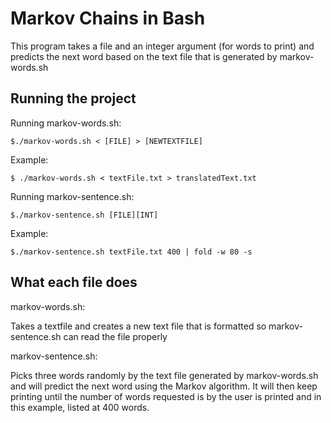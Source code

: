 # Markov Chains in Bash

This program takes a file and an integer argument (for words to print) and predicts the next word based on the text file that is generated by markov-words.sh 
## Running the project 


Running markov-words.sh:

```
$./markov-words.sh < [FILE] > [NEWTEXTFILE]
```
Example:
```
$ ./markov-words.sh < textFile.txt > translatedText.txt
```
Running markov-sentence.sh:
```
$./markov-sentence.sh [FILE][INT]
```
Example: 
```
$./markov-sentence.sh textFile.txt 400 | fold -w 80 -s
```
## What each file does
markov-words.sh: 

Takes a textfile and creates a new text file that is formatted so markov-sentence.sh can read the file properly 

markov-sentence.sh:

Picks three words randomly by the text file generated by markov-words.sh and will predict the next word using the Markov algorithm. It will then keep printing until the number of words requested is by the user is printed and in this example, listed at 400 words.  

